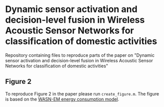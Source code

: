 # Dynamic sensor activation and decision-level fusion in Wireless Acoustic Sensor Networks for classification of domestic activities

Repository containing files to reproduce parts of the paper on "Dynamic sensor activation and decision-level fusion in Wireless Acoustic Sensor Networks for classification of domestic activities"

## Figure 2

To reproduce Figure 2 in the paper please run ```create_figure.m```.
The figure is based on the [WASN-EM energy consumption model](https://github.com/KULeuvenADVISE/WASN_EM). 
